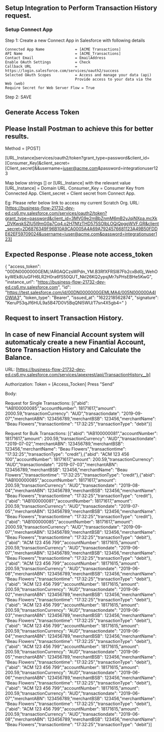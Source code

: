 ## Setup Integration to Perform Transaction History request.

### Setup Connect App

Step 1: Create a new Connect App in Salesforce with following details

    Connected App Name	            = [ACME Transactions]
    API Name	                    = [ACME_Transactions]
    Contact Email	                = EmailAddress
    Enable OAuth Settings	        = Check
    Callback URL                    = https://login.salesforce.com/services/oauth2/success
    Selected OAuth Scopes	        = Access and manage your data (api)
                                    Provide access to your data via the Web (web)
    Require Secret for Web Server Flow = True

Step 2: SAVE

## Generate Access Token
## Please Install Postman to achieve this for better results.

Method = [POST]

[URL_Instance]services/oauth2/token?grant_type=password&client_id=[Consumer_Key]&client_secret=[Client_secret]&&username=iuser@acme.com&password=integrationuser123

Map below strings [] or [URL_Instance] with the relevant value
[URL_Instance]  = Domain URL.
Consumer_Key    = Consumer Key from Connected App.
Client_secret   = Client secret from Connect App.

Eg: Please refer below link to access my current Scratch Org.
URL:    [https://business-flow-21732-dev-ed.cs6.my.salesforce.com/services/oauth2/token?grant_type=password&client_id=3MVG9e2mBbZnmM6mB2yJqiNXpa.mcXk_DVKwskSZlU5I9mG0a7Cq4.o2H7NfzTHD575SOlbLOQiQpggWVF.GR&client_secret=2D6876349F96B10A9CA0005A4A69A7924576681123A49B50FDDE62EF59709024&username=iuser@acme.com&password=integrationuser123]

## Expected Response . Please note access_token
{
    "access_token": "00DN0000000GEML!AR0AQCzsWPdn_YM.B3RfXFRSI87Fb2cxBd0j_WehOkyWEk8UuGFH6LR2H0ra6fS50QUT_NkI26KQ2ypsjMr7sPHsEBHe5KwG",
    "instance_url": "https://business-flow-21732-dev-ed.cs6.my.salesforce.com",
    "id": "https://test.salesforce.com/id/00DN0000000GEMLMA4/005N000000A4IOWIA3",
    "token_type": "Bearer",
    "issued_at": "1622218562874",
    "signature": "KeruP53qJf6HUL9a5B47D0V5BqQNl5WU/T7sn4X5gb4="
}

## Request to insert Transaction History.
## In case of new Financial Account system will automaticaly create a new Finantial Account, Store Transaction History and Calculate the Balance.

URL: [https://business-flow-21732-dev-ed.cs6.my.salesforce.com/services/apexrest/api/TransactionHistory__b]

Authorization: Token = [Access_Tocken] Press "Send"

Body: 

Request for Single Transactions: [{"abid": "IAB100000085","accountNumber": 18171617,"amount": 2000.59,"transactionCurrency": "AUD","transactiondate": "2019-09-07","merchantABN": 123456789,"merchantBSB": 123456,"merchantName": "Beau Flowers","transactiontime": "17:32:25","transactionType": "debit"}]

Request for Bulk Transactions: [{"abid": "IAB100000081","accountNumber": 18171617,"amount": 200.59,"transactionCurrency": "AUD","transactiondate": "2019-07-02","merchantABN": 123456789,"merchantBSB": 123456,"merchantName": "Beau Flowers","transactiontime": "17:32:25","transactionType": "credit"},{"abid": "ACM 123 456 100","accountNumber": 18171617,"amount": 200.59,"transactionCurrency": "AUD","transactiondate": "2019-07-03","merchantABN": 123456789,"merchantBSB": 123456,"merchantName": "Beau Flowers","transactiontime": "17:32:25","transactionType": "credit"},{"abid": "IAB100000085","accountNumber": 18171617,"amount": 200.59,"transactionCurrency": "AUD","transactiondate": "2019-08-04","merchantABN": 123456789,"merchantBSB": 123456,"merchantName": "Beau Flowers","transactiontime": "17:32:25","transactionType": "credit"},{"abid": "IAB100000081","accountNumber": 18171617,"amount": 200.59,"transactionCurrency": "AUD","transactiondate": "2019-07-05","merchantABN": 123456789,"merchantBSB": 123456,"merchantName": "Beau Flowers","transactiontime": "17:32:25","transactionType": "credit"},{"abid": "IAB100000085","accountNumber": 18171617,"amount": 2000.59,"transactionCurrency": "AUD","transactiondate": "2019-09-07","merchantABN": 123456789,"merchantBSB": 123456,"merchantName": "Beau Flowers","transactiontime": "17:32:25","transactionType": "debit"},{"abid": "ACM 123 456 799","accountNumber": 18171615,"amount": 200.59,"transactionCurrency": "AUD","transactiondate": "2019-06-07","merchantABN": 123456789,"merchantBSB": 123456,"merchantName": "Beau Flowers","transactiontime": "17:32:25","transactionType": "debit"},{"abid": "ACM 123 456 799","accountNumber": 18171615,"amount": 200.59,"transactionCurrency": "AUD","transactiondate": "2019-06-08","merchantABN": 123456789,"merchantBSB": 123456,"merchantName": "Beau Flowers","transactiontime": "17:32:25","transactionType": "debit"},{"abid": "ACM 123 456 799","accountNumber": 18171615,"amount": 200.59,"transactionCurrency": "AUD","transactiondate": "2019-06-02","merchantABN": 123456789,"merchantBSB": 123456,"merchantName": "Beau Flowers","transactiontime": "17:32:25","transactionType": "debit"},{"abid": "ACM 123 456 799","accountNumber": 18171615,"amount": 200.59,"transactionCurrency": "AUD","transactiondate": "2019-06-03","merchantABN": 123456789,"merchantBSB": 123456,"merchantName": "Beau Flowers","transactiontime": "17:32:25","transactionType": "debit"},{"abid": "ACM 123 456 799","accountNumber": 18171615,"amount": 200.59,"transactionCurrency": "AUD","transactiondate": "2019-06-04","merchantABN": 123456789,"merchantBSB": 123456,"merchantName": "Beau Flowers","transactiontime": "17:32:25","transactionType": "debit"},{"abid": "ACM 123 456 799","accountNumber": 18171615,"amount": 200.59,"transactionCurrency": "AUD","transactiondate": "2019-06-05","merchantABN": 123456789,"merchantBSB": 123456,"merchantName": "Beau Flowers","transactiontime": "17:32:25","transactionType": "debit"},{"abid": "ACM 123 456 799","accountNumber": 18171615,"amount": 200.59,"transactionCurrency": "AUD","transactiondate": "2019-06-06","merchantABN": 123456789,"merchantBSB": 123456,"merchantName": "Beau Flowers","transactiontime": "17:32:25","transactionType": "debit"},{"abid": "ACM 123 456 799","accountNumber": 18171615,"amount": 200.59,"transactionCurrency": "AUD","transactiondate": "2019-06-07","merchantABN": 123456789,"merchantBSB": 123456,"merchantName": "Beau Flowers","transactiontime": "17:32:25","transactionType": "debit"},{"abid": "ACM 123 456 799","accountNumber": 18171615,"amount": 200.59,"transactionCurrency": "AUD","transactiondate": "2019-06-08","merchantABN": 123456789,"merchantBSB": 123456,"merchantName": "Beau Flowers","transactiontime": "17:32:25","transactionType": "debit"}]